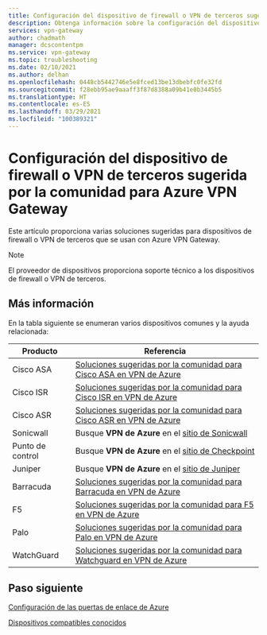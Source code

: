 ```yaml
---
title: Configuración del dispositivo de firewall o VPN de terceros sugerida por la comunidad para Azure VPN Gateway
description: Obtenga información sobre la configuración del dispositivo de firewall o VPN de terceros sugerida por la comunidad para Azure VPN Gateway.
services: vpn-gateway
author: chadmath
manager: dcscontentpm
ms.service: vpn-gateway
ms.topic: troubleshooting
ms.date: 02/10/2021
ms.author: delhan
ms.openlocfilehash: 0448cb5442746e5e8fced13be13dbebfc0fe32fd
ms.sourcegitcommit: f28ebb95ae9aaaff3f87d8388a09b41e0b3445b5
ms.translationtype: HT
ms.contentlocale: es-ES
ms.lasthandoff: 03/29/2021
ms.locfileid: "100389321"
---
```

# <a name="community-suggested-third-party-vpn-or-firewall-device-settings-for-azure-vpn-gateway"></a>Configuración del dispositivo de firewall o VPN de terceros sugerida por la comunidad para Azure VPN Gateway

Este artículo proporciona varias soluciones sugeridas para dispositivos de firewall o VPN de terceros que se usan con Azure VPN Gateway.

> [!Note]
> El proveedor de dispositivos proporciona soporte técnico a los dispositivos de firewall o VPN de terceros. 

## <a name="more-information"></a>Más información

En la tabla siguiente se enumeran varios dispositivos comunes y la ayuda relacionada:

|Producto    |Referencia                                                |
|-----------|-----------------------------------------------------------|
|Cisco ASA  |[Soluciones sugeridas por la comunidad para Cisco ASA en VPN de Azure](https://search.cisco.com/search?query=%22Azure%20VPN%22%20ASA&locale=enUS&tab=Cisco)   |
|Cisco ISR  |[Soluciones sugeridas por la comunidad para Cisco ISR en VPN de Azure](https://search.cisco.com/search?query=%22Azure%20VPN%22%20ISR&locale=enUS&tab=Cisco)   |
|Cisco ASR  |[Soluciones sugeridas por la comunidad para Cisco ASR en VPN de Azure](https://search.cisco.com/search?query=%22Azure%20VPN%22%20ASR&locale=enUS&tab=Cisco)   |
|Sonicwall |Busque **VPN de Azure** en el [sitio de Sonicwall](https://www.sonicwall.com/en-us/support) |
| Punto de control    |Busque **VPN de Azure** en el [sitio de Checkpoint](https://supportcenter.checkpoint.com/supportcenter/portal) |
|Juniper |Busque **VPN de Azure** en el [sitio de Juniper]( https://www.juniper.net/search/public/)|
|Barracuda  |[Soluciones sugeridas por la comunidad para Barracuda en VPN de Azure](https://campus.barracuda.com/search/?q=%22Azure+VPN%22&x=0&y=0)   |
|F5         |[Soluciones sugeridas por la comunidad para F5 en VPN de Azure](https://support.f5.com/csp/#/federated-search?q=%22Azure%20VPN%22&source=support)          |
|Palo       |[Soluciones sugeridas por la comunidad para Palo en VPN de Azure](https://live.paloaltonetworks.com/t5/forums/searchpage/tab/message?q=Azure+VPN)        |
|WatchGuard |[Soluciones sugeridas por la comunidad para Watchguard en VPN de Azure](http://watchguardsupport.force.com/SupportSearch#q=Azure%20VPN&t=All&sort=relevancy)  |

## <a name="next-step"></a>Paso siguiente

[Configuración de las puertas de enlace de Azure](./vpn-gateway-about-vpn-devices.md)

[Dispositivos compatibles conocidos](./vpn-gateway-about-vpn-devices.md)
